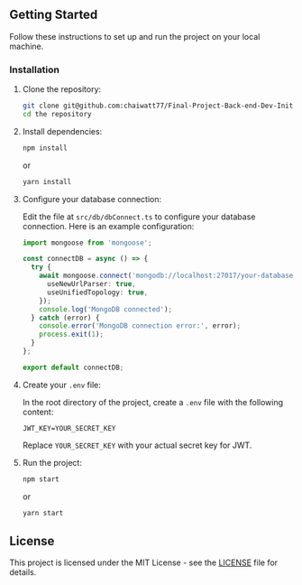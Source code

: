 ## Getting Started

Follow these instructions to set up and run the project on your local machine.

### Installation

1. Clone the repository:

    ```bash
    git clone git@github.com:chaiwatt77/Final-Project-Back-end-Dev-Init.git
    cd the repository
    ```

2. Install dependencies:

    ```bash
    npm install
    ```

    or

    ```bash
    yarn install
    ```

3. Configure your database connection:

    Edit the file at `src/db/dbConnect.ts` to configure your database connection. Here is an example configuration:

    ```typescript
    import mongoose from 'mongoose';

    const connectDB = async () => {
      try {
        await mongoose.connect('mongodb://localhost:27017/your-database-name', {
          useNewUrlParser: true,
          useUnifiedTopology: true,
        });
        console.log('MongoDB connected');
      } catch (error) {
        console.error('MongoDB connection error:', error);
        process.exit(1);
      }
    };

    export default connectDB;
    ```

4. Create your `.env` file:

    In the root directory of the project, create a `.env` file with the following content:

    ```env
    JWT_KEY=YOUR_SECRET_KEY
    ```

    Replace `YOUR_SECRET_KEY` with your actual secret key for JWT.

5. Run the project:

    ```bash
    npm start
    ```

    or

    ```bash
    yarn start
    ```

## License

This project is licensed under the MIT License - see the [LICENSE](LICENSE) file for details.

